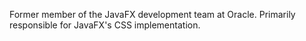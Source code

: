 Former member of the JavaFX development team at Oracle. Primarily responsible for JavaFX's CSS implementation.
